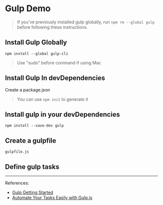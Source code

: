 # Gulp Demo

> If you've previously installed gulp globally, run ```npm rm --global gulp``` before following these instructions.

## Install Gulp Globally

```npm install --global gulp-cli```

> Use "sudo" before command if using Mac

## Install Gulp In devDependencies

Create a package.json

> You can use ```npm init``` to generate it

## Install gulp in your devDependencies

```
npm install --save-dev gulp
```

## Create a gulpfile

```gulpfile.js```

## Define gulp tasks


---

References:

- <a href="https://github.com/gulpjs/gulp/blob/master/docs/getting-started.md">Gulp Getting Started</a>
- <a href="https://scotch.io/tutorials/automate-your-tasks-easily-with-gulp-js">Automate Your Tasks Easily with Gulp.js</a>